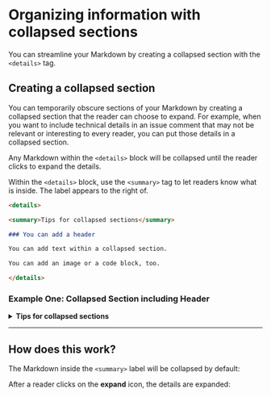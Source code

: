 # Organizing information with collapsed sections

You can streamline your Markdown by creating a collapsed section with the `<details>` tag.

## Creating a collapsed section

You can temporarily obscure sections of your Markdown by creating a collapsed section that the reader can choose to expand. For example, when you want to include technical details in an issue comment that may not be relevant or interesting to every reader, you can put those details in a collapsed section.

Any Markdown within the `<details>` block will be collapsed until the reader clicks to expand the details.

Within the `<details>` block, use the `<summary>` tag to let readers know what is inside. The label appears to the right of.

```markdown
<details>

<summary>Tips for collapsed sections</summary>

### You can add a header

You can add text within a collapsed section.

You can add an image or a code block, too.

</details>
```

### Example One: Collapsed Section including Header

<details>

<summary><b>Tips for collapsed sections</b></summary>

### You can add a header

You can add text within a collapsed section. The collapsed section can be expanded or collapsed 

You can add an image or a code block, too.

```ruby
   puts "Hello World"
```

</details>


---

## How does this work?
The Markdown inside the `<summary>` label will be collapsed by default:

After a reader clicks on the **expand** icon, the details are expanded: